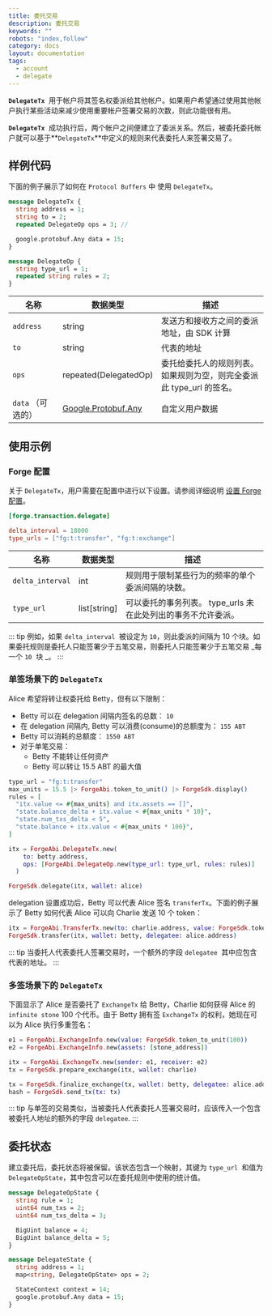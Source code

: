 ```yaml
---
title: 委托交易
description: 委托交易
keywords: ""
robots: "index,follow"
category: docs
layout: documentation
tags:
  - account
  - delegate
---
```


**`DelegateTx`**  用于帐户将其签名权委派给其他帐户。如果用户希望通过使用其他帐户执行某些活动来减少使用重要帐户签署交易的次数，则此功能很有用。

**`DelegateTx`**  成功执行后，两个帐户之间便建立了委派关系。然后，被委托委托帐户就可以基于**`DelegateTx`**中定义的规则来代表委托人来签署交易了。

## 样例代码

下面的例子展示了如何在 `Protocol Buffers` 中 使用 `DelegateTx`。

```protobuf
message DelegateTx {
  string address = 1;
  string to = 2;
  repeated DelegateOp ops = 3; //

  google.protobuf.Any data = 15;
}

message DelegateOp {
  string type_url = 1;
  repeated string rules = 2;
}
```

| 名称              | 数据类型                                                                              | 描述                                                                 |
| ----------------- | ------------------------------------------------------------------------------------- | -------------------------------------------------------------------- |
| `address`         | string                                                                                    | 发送方和接收方之间的委派地址，由 SDK 计算                            |
| `to`              | string                                                                                    | 代表的地址                                                           |
| `ops`             | repeated(DelegatedOp)                                                                   | 委托给委托人的规则列表。如果规则为空，则完全委派此 type_url 的签名。 |
| `data` （可选的） | [Google.Protobuf.Any](https://developers.google.com/protocol-buffers/docs/proto3#any) | 自定义用户数据                                                       |

## 使用示例

### Forge 配置

关于 `DelegateTx`，用户需要在配置中进行以下设置。请参阅详细说明 [设置 Forge 配置](../../../instruction/configuration)。

```toml
[forge.transaction.delegate]

delta_interval = 18000
type_urls = ["fg:t:transfer", "fg:t:exchange"]
```

| 名称             | 数据类型   | 描述                                                          |
| ---------------- | ---------- | ------------------------------------------------------------- |
| `delta_interval` | int       | 规则用于限制某些行为的频率的单个委派间隔的块数。              |
| `type_url`       | list[string] | 可以委托的事务列表。 type_urls 未在此处列出的事务不允许委派。 |

::: tip
例如，如果 `delta_interval`  被设定为 `10`，则此委派的间隔为 10 个块。如果委托规则是委托人只能签署少于五笔交易，则委托人只能签署少于五笔交易 _每一个 `10`  块 _。
:::

### 单签场景下的 `DelegateTx`

Alice 希望将转让权委托给 Betty，但有以下限制：

- Betty 可以在 delegation 间隔内签名的总数： `10`
- 在 delegation 间隔内, Betty 可以消费(consume)的总额度为： `155 ABT`
- Betty 可以消耗的总额度： `1550 ABT`
- 对于单笔交易：
  - Betty 不能转让任何资产
  - Betty 可以转让 15.5 ABT 的最大值

```elixir
type_url = "fg:t:transfer"
max_units = 15.5 |> ForgeAbi.token_to_unit() |> ForgeSdk.display()
rules = [
  "itx.value <= #{max_units} and itx.assets == []",
  "state.balance_delta + itx.value < #{max_units * 10}",
  "state.num_txs_delta < 5",
  "state.balance + itx.value < #{max_units * 100}",
]

itx = ForgeAbi.DelegateTx.new(
    to: betty.address,
    ops: [ForgeAbi.DelegateOp.new(type_url: type_url, rules: rules)]
  )

ForgeSdk.delegate(itx, wallet: alice)
```

delegation 设置成功后，Betty 可以代表 Alice 签名 `transferTx`。下面的例子展示了 Betty 如何代表 Alice 可以向 Charlie 发送 10 个 token：

```elixir
itx = ForgeAbi.TransferTx.new(to: charlie.address, value: ForgeSdk.token_to_unit(10))
ForgeSdk.transfer(itx, wallet: betty, delegatee: alice.address)
```

::: tip
当委托人代表委托人签署交易时，一个额外的字段 `delegatee`  其中应包含代表的地址。
:::

### 多签场景下的 `DelegateTx`

下面显示了 Alice 是否委托了 `ExchangeTx` 给 Betty，Charlie 如何获得 Alice 的 `infinite stone` 100 个代币。由于 Betty 拥有签 `ExchangeTx` 的权利，她现在可以为 Alice 执行多重签名：

```elixir
e1 = ForgeAbi.ExchangeInfo.new(value: ForgeSdk.token_to_unit(100))
e2 = ForgeAbi.ExchangeInfo.new(assets: [stone_address])

itx = ForgeAbi.ExchangeTx.new(sender: e1, receiver: e2)
tx = ForgeSdk.prepare_exchange(itx, wallet: charlie)

tx = ForgeSdk.finalize_exchange(tx, wallet: betty, delegatee: alice.address)
hash = ForgeSdk.send_tx(tx: tx)
```

::: tip
与单签的交易类似，当被委托人代表委托人签署交易时，应该传入一个包含被委托人地址的额外的字段 `delegatee`.
:::

## 委托状态

建立委托后，委托状态将被保留。该状态包含一个映射，其键为 `type_url`  和值为 `DelegateOpState`，其中包含可以在委托规则中使用的统计值。

```protobuf
message DelegateOpState {
  string rule = 1;
  uint64 num_txs = 2;
  uint64 num_txs_delta = 3;

  BigUint balance = 4;
  BigUint balance_delta = 5;
}

message DelegateState {
  string address = 1;
  map<string, DelegateOpState> ops = 2;

  StateContext context = 14;
  google.protobuf.Any data = 15;
}
```
